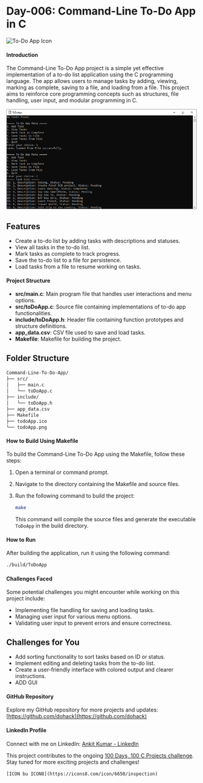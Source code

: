 # Day-006: Command-Line To-Do App in C

![To-Do App Icon](toDoApp.ico)

#### Introduction
The Command-Line To-Do App project is a simple yet effective implementation of a to-do list application using the C programming language. The app allows users to manage tasks by adding, viewing, marking as complete, saving to a file, and loading from a file. This project aims to reinforce core programming concepts such as structures, file handling, user input, and modular programming in C.

![To-Do App](toDoApp.png)

## Features

- Create a to-do list by adding tasks with descriptions and statuses.
- View all tasks in the to-do list.
- Mark tasks as complete to track progress.
- Save the to-do list to a file for persistence.
- Load tasks from a file to resume working on tasks.

#### Project Structure
- **src/main.c**: Main program file that handles user interactions and menu options.
- **src/toDoApp.c**: Source file containing implementations of to-do app functionalities.
- **include/toDoApp.h**: Header file containing function prototypes and structure definitions.
- **app_data.csv**: CSV file used to save and load tasks.
- **Makefile**: Makefile for building the project.

## Folder Structure

```plaintext
Command-Line-To-Do-App/
├── src/
│   ├── main.c
│   └── toDoApp.c
├── include/
│   └── toDoApp.h
├── app_data.csv
├── Makefile
├── todoApp.ico
└── todoApp.png
```

#### How to Build Using Makefile
To build the Command-Line To-Do App using the Makefile, follow these steps:
1. Open a terminal or command prompt.
2. Navigate to the directory containing the Makefile and source files.
3. Run the following command to build the project:

   ```bash
   make
   ```

   This command will compile the source files and generate the executable `ToDoApp` in the build directory.

#### How to Run
After building the application, run it using the following command:
```bash
./build/ToDoApp
```

#### Challenges Faced
Some potential challenges you might encounter while working on this project include:
- Implementing file handling for saving and loading tasks.
- Managing user input for various menu options.
- Validating user input to prevent errors and ensure correctness.

## Challenges for You

- Add sorting functionality to sort tasks based on ID or status.
- Implement editing and deleting tasks from the to-do list.
- Create a user-friendly interface with colored output and clearer instructions.
- ADD GUI

#### GitHub Repository
Explore my GitHub repository for more projects and updates:
[https://github.com/dohack](https://github.com/dohack)

#### LinkedIn Profile
Connect with me on LinkedIn:
[Ankit Kumar - LinkedIn](https://www.linkedin.com/in/ankit-kumar-4585b5284/)

This project contributes to the ongoing [100 Days, 100 C Projects challenge](https://github.com/dohack/100Days100CProjects/). Stay tuned for more exciting projects and challenges!
```
[ICON bu ICON8](https://icons8.com/icon/6650/inspection)